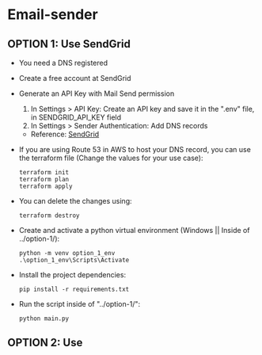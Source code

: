 # Email-sender

## OPTION 1: Use SendGrid
 - You need a DNS registered
 - Create a free account at SendGrid 
 - Generate an API Key with Mail Send permission
    1. In Settings > API Key: Create an API key and save it in the ".env" file, in SENDGRID_API_KEY field
    2. In Settings > Sender Authentication: Add DNS records
    
    * Reference: [SendGrid](https://www.youtube.com/watch?v=H6X5t1amgAE&ab_channel=C%23Artisan)
 - If you are using Route 53 in AWS to host your DNS record, you can use the terraform file (Change the values for your use case):
    ```
    terraform init
    terraform plan
    terraform apply
    ```
 - You can delete the changes using:
    ```
    terraform destroy
    ```
 - Create and activate a python virtual environment (Windows || Inside of ../option-1/):
    ```
    python -m venv option_1_env
    .\option_1_env\Scripts\Activate
    ```
 - Install the project dependencies:
    ```
    pip install -r requirements.txt
    ```
 - Run the script inside of "../option-1/":
    ```
    python main.py
    ```
## OPTION 2: Use 